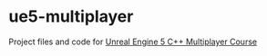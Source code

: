 # ue5-multiplayer

Project files and code for [Unreal Engine 5 C++ Multiplayer Course](https://www.gamedev.tv/courses/unreal-engine-c-multiplayer/)